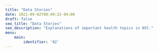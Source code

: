 ```yaml
---
title: "Data Stories"
date: 2021-09-02T08:49:22-04:00
draft: false
seo_title: "Data Stories"
seo_description: "Explanations of important health topics in NYC."
menu:
    main:
        identifier: '02'
---
```


